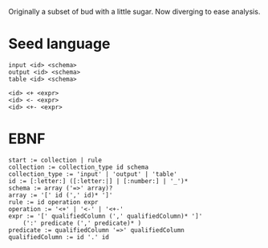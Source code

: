 Originally a subset of bud with a little sugar. Now diverging to ease analysis.

# Seed language

~~~
input <id> <schema>
output <id> <schema>
table <id> <schema>

<id> <+ <expr>
<id> <- <expr>
<id> <+- <expr>
~~~

# EBNF

~~~
start := collection | rule
collection := collection_type id schema
collection_type := 'input' | 'output' | 'table'
id := [:letter:] ([:letter:|] | [:number:] | '_')*
schema := array ('=>' array)?
array := '[' id (',' id)* ']'
rule := id operation expr
operation := '<+' | '<-' | '<+-'
expr := '[' qualifiedColumn (',' qualifiedColumn)* ']'
	(':' predicate (',' predicate)* )
predicate := qualifiedColumn '=>' qualifiedColumn
qualifiedColumn := id '.' id
~~~

